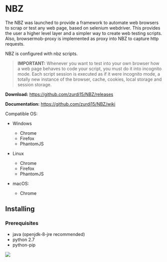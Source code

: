 <h1>NBZ</h1>

The NBZ was launched to provide a framework to automate web browsers to scrap or test any web page, based on selenium webdriver. This provides the user a higher level layer and a simpler way to create web testing scripts. Also, browsermob-proxy is implemented as proxy into NBZ to capture http requests.

NBZ is configured with nbz scripts.

> <b>IMPORTANT:</b> Whenever you want to test into your own browser how a web page behaves to code your script, you must do it into incognito mode. Each script session is executed as if it were incognito mode, a totally new instance of the browser, cache, cookies, local storage and session storage.

<b>Download:</b> https://github.com/zurdi15/NBZ/releases

<b>Documentation:</b> https://github.com/zurdi15/NBZ/wiki

Compatible OS:

  - Windows
    - Chrome
    - Firefox
    - PhantomJS
    
  - Linux
    - Chrome
    - Firefox
    - PhantomJS
    
  - macOS:
    - Chrome
  
<h2>Installing</h2>

 <h3>Prerequisites</h3>

  - java (openjdk-8-jre recommended)
  - python 2.7
  - python-pip

![](https://giphy.com/gifs/robot-war-march-26n79jmM0LlJwtpi8)
